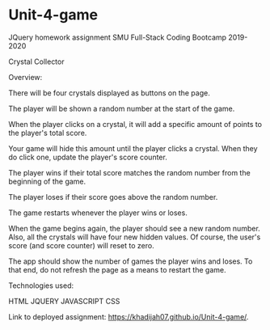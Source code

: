 # Unit-4-game
JQuery homework assignment SMU Full-Stack Coding Bootcamp  2019-2020

Crystal Collector 

Overview:

There will be four crystals displayed as buttons on the page.


The player will be shown a random number at the start of the game.


When the player clicks on a crystal, it will add a specific amount of points to the player's total score.

Your game will hide this amount until the player clicks a crystal.
When they do click one, update the player's score counter.



The player wins if their total score matches the random number from the beginning of the game.


The player loses if their score goes above the random number.


The game restarts whenever the player wins or loses.

When the game begins again, the player should see a new random number. Also, all the crystals will have four new hidden values. Of course, the user's score (and score counter) will reset to zero.



The app should show the number of games the player wins and loses. To that end, do not refresh the page as a means to restart the game.


Technologies used:

HTML 
JQUERY
JAVASCRIPT
CSS

Link to deployed assignment: https://khadijah07.github.io/Unit-4-game/.
